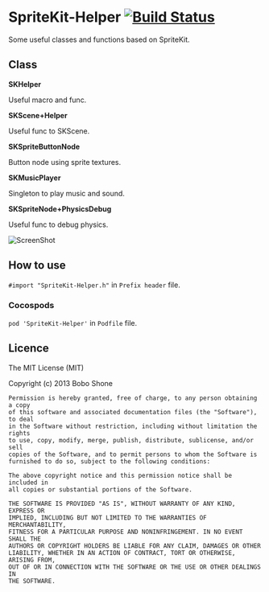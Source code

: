 SpriteKit-Helper    [![Build Status](https://travis-ci.org/boboboa32/SpriteKit-Helper.png?branch=master)](https://travis-ci.org/boboboa32/SpriteKit-Helper)
===================

Some useful classes and functions based on SpriteKit.

## Class

**SKHelper**

Useful macro and func.

**SKScene+Helper**

Useful func to SKScene.

**SKSpriteButtonNode**

Button node using sprite textures. 

**SKMusicPlayer**

Singleton to play music and sound.

**SKSpriteNode+PhysicsDebug**

Useful func to debug physics.

![ScreenShot](https://raw.github.com/boboboa32/SpriteKit-Helper/master/screenshot.jpg)

## How to use

`#import "SpriteKit-Helper.h"` in `Prefix header` file.

### Cocospods

`pod 'SpriteKit-Helper'` in `Podfile` file.

## Licence

The MIT License (MIT)

Copyright (c) 2013 Bobo Shone

	Permission is hereby granted, free of charge, to any person obtaining a copy
	of this software and associated documentation files (the "Software"), to deal
	in the Software without restriction, including without limitation the rights
	to use, copy, modify, merge, publish, distribute, sublicense, and/or sell
	copies of the Software, and to permit persons to whom the Software is
	furnished to do so, subject to the following conditions:

	The above copyright notice and this permission notice shall be included in
	all copies or substantial portions of the Software.

	THE SOFTWARE IS PROVIDED "AS IS", WITHOUT WARRANTY OF ANY KIND, EXPRESS OR
	IMPLIED, INCLUDING BUT NOT LIMITED TO THE WARRANTIES OF MERCHANTABILITY,
	FITNESS FOR A PARTICULAR PURPOSE AND NONINFRINGEMENT. IN NO EVENT SHALL THE
	AUTHORS OR COPYRIGHT HOLDERS BE LIABLE FOR ANY CLAIM, DAMAGES OR OTHER
	LIABILITY, WHETHER IN AN ACTION OF CONTRACT, TORT OR OTHERWISE, ARISING FROM,
	OUT OF OR IN CONNECTION WITH THE SOFTWARE OR THE USE OR OTHER DEALINGS IN
	THE SOFTWARE.
